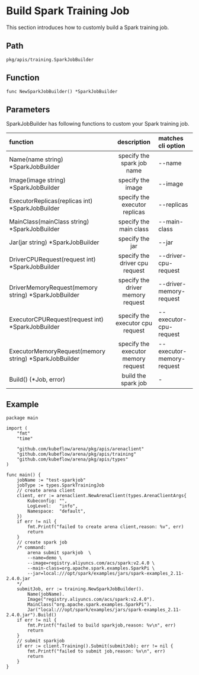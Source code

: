 # Build Spark Training Job

This section introduces how to customly build a Spark training job.

## Path

    pkg/apis/training.SparkJobBuilder

## Function

    func NewSparkJobBuilder() *SparkJobBuilder

## Parameters

SparkJobBuilder has following functions to custom your Spark training job.

| function   |  description  | matches cli option |
|:---|:--:|:---|
|  Name(name string) *SparkJobBuilder   | specify the spark job name   |  --name  |
| Image(image string) *SparkJobBuilder    | specify the image   |  --image  |
|  ExecutorReplicas(replicas int) *SparkJobBuilder    | specify the executor replicas   |  --replicas  |
|  MainClass(mainClass string) *SparkJobBuilder   | specify the main class    | --main-class   |
| Jar(jar string) *SparkJobBuilder    |  specify the jar  |  --jar  |
|  DriverCPURequest(request int) *SparkJobBuilder   | specify the driver cpu request   |  --driver-cpu-request  |
|  DriverMemoryRequest(memory string) *SparkJobBuilder   | specify the driver memory request   |  --driver-memory-request  |
|  ExecutorCPURequest(request int) *SparkJobBuilder    | specify the executor cpu request   |  --executor-cpu-request |
|   ExecutorMemoryRequest(memory string) *SparkJobBuilder  |  specify the executor memory request   | --executor-memory-request   |
| Build() (*Job, error)    | build the spark job   |  -  |

## Example

    package main

    import (
        "fmt"
        "time"

        "github.com/kubeflow/arena/pkg/apis/arenaclient"
        "github.com/kubeflow/arena/pkg/apis/training"
        "github.com/kubeflow/arena/pkg/apis/types"
    )

    func main() {
        jobName := "test-sparkjob"
        jobType := types.SparkTrainingJob
        // create arena client
        client, err := arenaclient.NewArenaClient(types.ArenaClientArgs{
            Kubeconfig: "",
            LogLevel:   "info",
            Namespace:  "default",
        })
        if err != nil {
            fmt.Printf("failed to create arena client,reason: %v", err)
            return
        }
        // create spark job
        /* command:
            arena submit sparkjob  \
            --name=demo \
            --image=registry.aliyuncs.com/acs/spark:v2.4.0 \
            --main-class=org.apache.spark.examples.SparkPi \
            --jar=local:///opt/spark/examples/jars/spark-examples_2.11-2.4.0.jar
        */
        submitJob, err := training.NewSparkJobBuilder().
            Name(jobName).
            Image("registry.aliyuncs.com/acs/spark:v2.4.0").
            MainClass("org.apache.spark.examples.SparkPi").
            Jar("local:///opt/spark/examples/jars/spark-examples_2.11-2.4.0.jar").Build()
        if err != nil {
            fmt.Printf("failed to build sparkjob,reason: %v\n", err)
            return
        }
        // submit sparkjob
        if err := client.Training().Submit(submitJob); err != nil {
            fmt.Printf("failed to submit job,reason: %v\n", err)
            return
        }
    }
